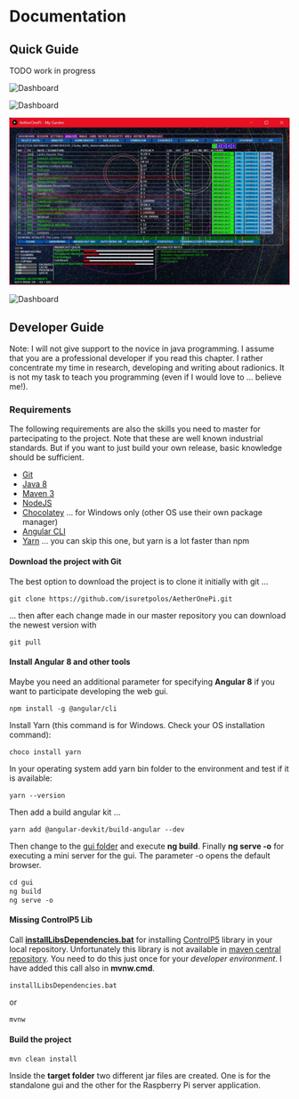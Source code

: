 # Documentation
## Quick Guide
TODO work in progress

![Dashboard](https://raw.githubusercontent.com/isuretpolos/AetherOnePi/master/documentation/screenshots/dashboard.jpg)

![Dashboard](https://raw.githubusercontent.com/isuretpolos/AetherOnePi/master/documentation/screenshots/session.jpg)

![Dashboard](https://raw.githubusercontent.com/isuretpolos/AetherOnePi/master/documentation/screenshots/analysis.jpg)

![Dashboard](https://raw.githubusercontent.com/isuretpolos/AetherOnePi/master/documentation/screenshots/broadcast.jpg)

## Developer Guide
Note: I will not give support to the novice in java programming.
I assume that you are a professional developer if you read this chapter.
I rather concentrate my time in research, developing and writing about radionics.
It is not my task to teach you programming (even if I would love to ... believe me!).

### Requirements
The following requirements are also the skills you need to master for partecipating to the project. Note that these are well known industrial standards.
But if you want to just build your own release, basic knowledge should be sufficient.

- [Git](https://git-scm.com/downloads)
- [Java 8](https://www.oracle.com/technetwork/java/javase/downloads/jdk8-downloads-2133151.html)
- [Maven 3](https://maven.apache.org/download.cgi)
- [NodeJS](https://nodejs.org/en/download/)
- [Chocolatey](https://chocolatey.org/) ... for Windows only (other OS use their own package manager)
- [Angular CLI](https://angular.io/guide/quickstart)
- [Yarn](https://yarnpkg.com/lang/en/docs/install/) ... you can skip this one, but yarn is a lot faster than npm

#### Download the project with Git
The best option to download the project is to clone it initially with git ... 

    git clone https://github.com/isuretpolos/AetherOnePi.git
    
... then after each change made in our master repository you can download the newest version with 

    git pull

#### Install Angular 8 and other tools
Maybe you need an additional parameter for specifying **Angular 8** if you want to participate developing the web gui.

    npm install -g @angular/cli

Install Yarn (this command is for Windows. Check your OS installation command):
    
    choco install yarn
    
In your operating system add yarn bin folder to the environment and test if it is available:

    yarn --version

Then add a build angular kit ...

    yarn add @angular-devkit/build-angular --dev

Then change to the [gui folder](../gui) and execute **ng build**.
Finally **ng serve -o** for executing a mini server for the gui. The parameter -o opens the default browser.

    cd gui
    ng build
    ng serve -o

#### Missing ControlP5 Lib
Call **[installLibsDependencies.bat](../installLibsDependencies.bat)** for installing [ControlP5](http://www.sojamo.de/libraries/controlP5/) library in your local repository. Unfortunately this library is not available in [maven central repository](https://www.tutorialspoint.com/maven/maven_repositories.htm). You need to do this just once for your *developer environment*. I have added this call also in **mvnw.cmd**.

    installLibsDependencies.bat
    
or 

    mvnw

#### Build the project
    mvn clean install

Inside the **target folder** two different jar files are created. One is for the standalone gui and the other for the Raspberry Pi server application.